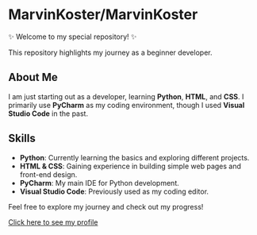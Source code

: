 # MarvinKoster/MarvinKoster

✨ Welcome to my special repository! ✨

This repository highlights my journey as a beginner developer.

## About Me

I am just starting out as a developer, learning **Python**, **HTML**, and **CSS**. I primarily use **PyCharm** as my coding environment, though I used **Visual Studio Code** in the past.

## Skills

- **Python**: Currently learning the basics and exploring different projects.
- **HTML & CSS**: Gaining experience in building simple web pages and front-end design.
- **PyCharm**: My main IDE for Python development.
- **Visual Studio Code**: Previously used as my coding editor.

Feel free to explore my journey and check out my progress!

[Click here to see my profile](https://github.com/MarvinKoster)

